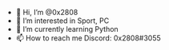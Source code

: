 - 👋 Hi, I’m @0x2808
- 👀 I’m interested in Sport, PC
- 🌱 I’m currently learning Python
- 📫 How to reach me Discord: 0x2808#3055

<!---
0x2808/0x2808 is a ✨ special ✨ repository because its `README.md` (this file) appears on your GitHub profile.
You can click the Preview link to take a look at your changes.
--->
